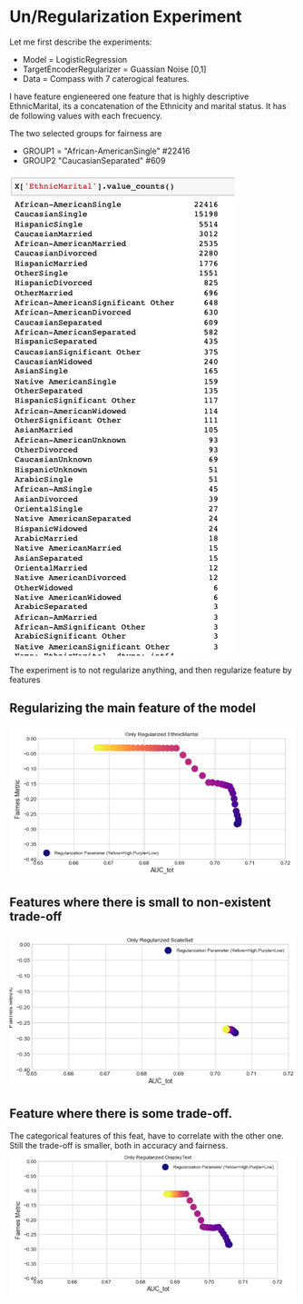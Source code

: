 # Un/Regularization Experiment

Let me first describe the experiments:
 - Model = LogisticRegression 
 - TargetEncoderRegularizer = Guassian Noise [0,1]
 - Data = Compass with 7 caterogical features.

I have feature engieneered one feature that is highly descriptive EthnicMarital, its a concatenation of the Ethnicity and marital status. It has de following values with each frecuency.

The two selected groups for fairness are
-  GROUP1 = "African-AmericanSingle" #22416
- GROUP2 "CaucasianSeparated" #609

 ![Shap](images/ethnic.png)


The experiment is to not regularize anything, and then regularize feature by features

## Regularizing the main feature of the model 
 ![Shap](images/eth7.png)
## Features where there is small to non-existent trade-off
 ![Shap](images/scalset7.png)
## Feature where there is some trade-off.
The categorical features of this feat, have to correlate with the other one. Still the trade-off is smaller, both in accuracy and fairness.
 ![Shap](images/display7.png)
